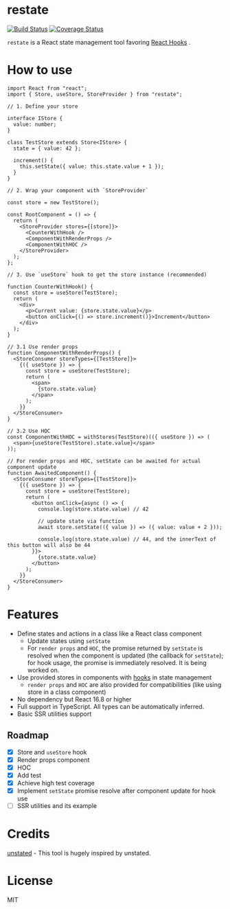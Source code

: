 # restate

[![Build Status](https://travis-ci.org/viccrubs/restate.svg?branch=master)](https://travis-ci.org/viccrubs/restate) 
[![Coverage Status](https://coveralls.io/repos/github/viccrubs/restate/badge.svg?branch=master)](https://coveralls.io/github/viccrubs/restate?branch=master)

`restate` is a React state management tool favoring [React Hooks](https://reactjs.org/docs/hooks-intro.html) .

# How to use

```tsx
import React from "react";
import { Store, useStore, StoreProvider } from "restate";

// 1. Define your store

interface IStore {
  value: number;
}

class TestStore extends Store<IStore> {
  state = { value: 42 };

  increment() {
    this.setState({ value: this.state.value + 1 });
  }
}

// 2. Wrap your component with `StoreProvider`

const store = new TestStore();

const RootComponent = () => {
  return (
    <StoreProvider stores={[store]}>
      <CounterWithHook />
      <ComponentWithRenderProps />
      <ComponentWithHOC />
    </StoreProvider>
  );
};

// 3. Use `useStore` hook to get the store instance (recommended)

function CounterWithHook() {
  const store = useStore(TestStore);
  return (
    <div>
      <p>Current value: {store.state.value}</p>
      <button onClick={() => store.increment()}>Increment</button>
    </div>
  );
}

// 3.1 Use render props
function ComponentWithRenderProps() {
  <StoreConsumer storeTypes={[TestStore]}>
    {({ useStore }) => {
      const store = useStore(TestStore);
      return (
        <span>
          {store.state.value}
        </span>
      );
    }}
  </StoreConsumer>
}

// 3.2 Use HOC
const ComponentWithHOC = withStores(TestStore)(({ useStore }) => (
  <span>{useStore(TestStore).state.value}</span>
));

// For render props and HOC, setState can be awaited for actual component update
function AwaitedComponent() {
  <StoreConsumer storeTypes={[TestStore]}>
    {({ useStore }) => {
      const store = useStore(TestStore);
      return (
        <button onClick={async () => {
          console.log(store.state.value) // 42

          // update state via function
          await store.setState(({ value }) => ({ value: value + 2 }));

          console.log(store.state.value) // 44, and the innerText of this button will also be 44
        }}>
          {store.state.value}
        </button>
      );
    }}
  </StoreConsumer>
}

```

# Features

- Define states and actions in a class like a React class component
    - Update states using `setState`
    - For `render props` and `HOC`, the promise returned by `setState` is resolved when the component is updated (the callback for `setState`); for hook usage, the promise is immediately resolved. It is being worked on.
- Use provided stores in components with [hooks](https://reactjs.org/docs/hooks-intro.html) in state management
    - `render props` and `HOC` are also provided for compatibilities (like using store in a class component)
- No dependency but React 16.8 or higher
- Full support in TypeScript. All types can be automatically inferred.
- Basic SSR utilities support

## Roadmap

- [x] Store and `useStore` hook
- [x] Render props component
- [x] HOC
- [X] Add test
- [X] Achieve high test coverage
- [X] Implement `setState` promise resolve after component update for hook use
- [ ] SSR utilities and its example

# Credits

[unstated](https://github.com/jamiebuilds/unstated) - This tool is hugely inspired by unstated.

# License

MIT